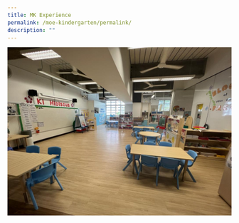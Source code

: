 ```yaml
---
title: MK Experience
permalink: /moe-kindergarten/permalink/
description: ""
---
```

![](/images/MOE%20Kindergarten/classroom.jpeg)